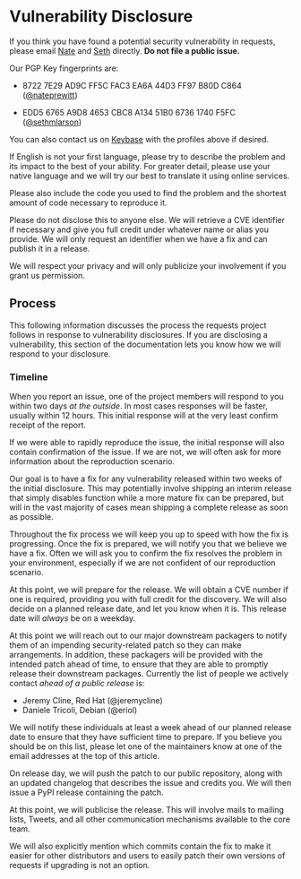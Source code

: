 # Vulnerability Disclosure

If you think you have found a potential security vulnerability in requests,
please email [Nate](mailto:nate.prewitt@gmail.com) and
[Seth](mailto:sethmichaellarson@gmail.com) directly. **Do not file a public
issue.**

Our PGP Key fingerprints are:

- 8722 7E29 AD9C FF5C FAC3 EA6A 44D3 FF97 B80D C864
  ([@nateprewitt](https://keybase.io/nateprewitt))

- EDD5 6765 A9D8 4653 CBC8 A134 51B0 6736 1740 F5FC
  ([@sethmlarson](https://keybase.io/sethmlarson))

You can also contact us on [Keybase](https://keybase.io) with the profiles above
if desired.

If English is not your first language, please try to describe the problem and
its impact to the best of your ability. For greater detail, please use your
native language and we will try our best to translate it using online services.

Please also include the code you used to find the problem and the shortest
amount of code necessary to reproduce it.

Please do not disclose this to anyone else. We will retrieve a CVE identifier if
necessary and give you full credit under whatever name or alias you provide. We
will only request an identifier when we have a fix and can publish it in a
release.

We will respect your privacy and will only publicize your involvement if you
grant us permission.

## Process

This following information discusses the process the requests project follows in
response to vulnerability disclosures. If you are disclosing a vulnerability,
this section of the documentation lets you know how we will respond to your
disclosure.

### Timeline

When you report an issue, one of the project members will respond to you within
two days _at the outside_. In most cases responses will be faster, usually
within 12 hours. This initial response will at the very least confirm receipt of
the report.

If we were able to rapidly reproduce the issue, the initial response will also
contain confirmation of the issue. If we are not, we will often ask for more
information about the reproduction scenario.

Our goal is to have a fix for any vulnerability released within two weeks of the
initial disclosure. This may potentially involve shipping an interim release
that simply disables function while a more mature fix can be prepared, but will
in the vast majority of cases mean shipping a complete release as soon as
possible.

Throughout the fix process we will keep you up to speed with how the fix is
progressing. Once the fix is prepared, we will notify you that we believe we
have a fix. Often we will ask you to confirm the fix resolves the problem in
your environment, especially if we are not confident of our reproduction
scenario.

At this point, we will prepare for the release. We will obtain a CVE number if
one is required, providing you with full credit for the discovery. We will also
decide on a planned release date, and let you know when it is. This release date
will _always_ be on a weekday.

At this point we will reach out to our major downstream packagers to notify them
of an impending security-related patch so they can make arrangements. In
addition, these packagers will be provided with the intended patch ahead of
time, to ensure that they are able to promptly release their downstream
packages. Currently the list of people we actively contact _ahead of a public
release_ is:

- Jeremy Cline, Red Hat (@jeremycline)
- Daniele Tricoli, Debian (@eriol)

We will notify these individuals at least a week ahead of our planned release
date to ensure that they have sufficient time to prepare. If you believe you
should be on this list, please let one of the maintainers know at one of the
email addresses at the top of this article.

On release day, we will push the patch to our public repository, along with an
updated changelog that describes the issue and credits you. We will then issue a
PyPI release containing the patch.

At this point, we will publicise the release. This will involve mails to mailing
lists, Tweets, and all other communication mechanisms available to the core
team.

We will also explicitly mention which commits contain the fix to make it easier
for other distributors and users to easily patch their own versions of requests
if upgrading is not an option.
